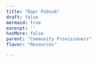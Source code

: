```yaml
---
title: "Dapr Pubsub"
draft: false
mermaid: true
excerpt: ''
hasMore: false
parent: "Community Provisioners"
flavor: "Resources"

---
```



